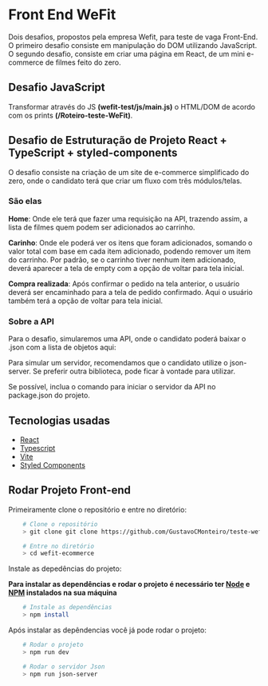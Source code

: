 # **Front End WeFit**

Dois desafios, propostos pela empresa Wefit, para teste de vaga Front-End.
O primeiro desafio consiste em manipulação do DOM utilizando JavaScript.
O segundo desafio, consiste em criar uma página em React, de um mini e-commerce de filmes feito do zero.

## **Desafio JavaScript**
Transformar através do JS **(wefit-test/js/main.js)** o HTML/DOM de acordo com os prints **(/Roteiro-teste-WeFit)**.

## **Desafio de Estruturação de Projeto React + TypeScript + styled-components**
O desafio consiste na criação de um site de e-commerce simplificado do zero, onde o candidato terá que criar um fluxo com três módulos/telas.

### **São elas**

**Home**: Onde ele terá que fazer uma requisição na API, trazendo assim, a lista de filmes quem podem ser adicionados ao carrinho.

**Carinho**: Onde ele poderá ver os itens que foram adicionados, somando o valor total com base em cada item adicionado, podendo remover um item do carrinho. Por padrão, se o carrinho tiver nenhum item adicionado, deverá aparecer a tela de empty com a opção de voltar para tela inicial.

**Compra realizada**: Após confirmar o pedido na tela anterior, o usuário deverá ser encaminhado para a tela de pedido confirmado. Aqui o usuário também terá a opção de voltar para tela inicial.

### **Sobre a API**

Para o desafio, simularemos uma API, onde o candidato poderá baixar o .json com a lista de objetos aqui:

Para simular um servidor, recomendamos que o candidato utilize o json-server. Se preferir outra biblioteca, pode ficar à vontade para utilizar.

Se possível, inclua o comando para iniciar o servidor da API no package.json do projeto.

## **Tecnologias usadas**

- [React](https://pt-br.reactjs.org/)
- [Typescript](https://www.typescriptlang.org/)
- [Vite](https://vitejs.dev/)
- [Styled Components](https://styled-components.com/)

## **Rodar Projeto Front-end**

Primeiramente clone o repositório e entre no diretório:

```bash
    # Clone o repositório
    > git clone git clone https://github.com/GustavoCMonteiro/teste-wefit.git

    # Entre no diretório
    > cd wefit-ecommerce
```

Instale as depedências do projeto:

**Para instalar as dependências e rodar o projeto é necessário ter [Node](https://nodejs.org/en/) e [NPM](https://www.npmjs.com/) instalados na sua máquina**

```bash
    # Instale as dependências
    > npm install
```

Após instalar as depêndencias você já pode rodar o projeto:

```bash
    # Rodar o projeto
    > npm run dev

    # Rodar o servidor Json
    > npm run json-server
```
